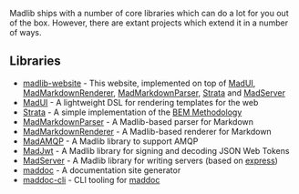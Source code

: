Madlib ships with a number of core libraries which can do a lot for you out of the box. However, there are extant projects which extend it in a number of ways.

## Libraries
- [madlib-website](//github.com/madlib-lang/madlib-website) - This website, implemented on top of [MadUI](//github.com/madlib-lang/madui), [MadMarkdownRenderer](//github.com/madlib-lang/madmarkdown-renderer), [MadMarkdownParser](//github.com/madlib-lang/madmarkdown-parser), [Strata](//github.com/madlib-lang/strata) and [MadServer](//github.com/madlib-lang/madserver)
- [MadUI](//github.com/madlib-lang/madui) - A lightweight DSL for rendering templates for the web 
- [Strata](//github.com/madlib-lang/strata) - A simple implementation of the [BEM Methodology](https://css-tricks.com/bem-101/)
- [MadMarkdownParser](//github.com/madlib-lang/madmarkdown-parser) - A Madlib-based parser for Markdown
- [MadMarkdownRenderer](//github.com/madlib-lang/madmarkdown-renderer) - A Madlib-based renderer for Markdown
- [MadAMQP](//github.com/madlib-lang/madamqp) - A Madlib library to support AMQP
- [MadJwt](//github.com/madlib-lang/madjwt) - A Madlib library for signing and decoding JSON Web Tokens
- [MadServer](//github.com/madlib-lang/madserver) - A Madlib library for writing servers (based on [express](https://expressjs.com/))
- [maddoc](//github.com/madlib-lang/maddoc) - A documentation site generator
- [maddoc-cli](//github.com/madlib-lang/maddoc-cli) - CLI tooling for [maddoc](//github.com/madlib-lang/maddoc)

